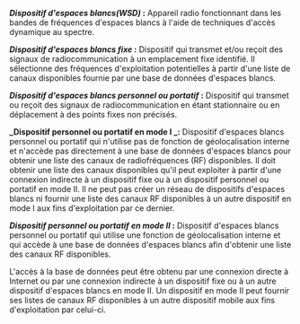 **_Dispositif d'espaces blancs\(WSD\)_ :** Appareil radio fonctionnant dans les bandes de fréquences d'espaces blancs à l'aide de techniques d'accès dynamique au spectre.

**_Dispositif d'espaces blancs fixe_ :** Dispositif qui transmet et/ou reçoit des signaux de radiocommunication à un emplacement fixe identifié. Il sélectionne des fréquences d'exploitation potentielles à partir d'une liste de canaux disponibles fournie par une base de données d'espaces blancs.

**_Dispositif d'espaces blancs personnel ou portatif_ :** Dispositif qui transmet ou reçoit des signaux de radiocommunication en étant stationnaire ou en déplacement à des points fixes non précisés.

**_Dispositif personnel ou portatif en mode I _:** Dispositif d'espaces blancs personnel ou portatif qui n'utilise pas de fonction de géolocalisation interne et n'accède pas directement à une base de données d'espaces blancs pour obtenir une liste des canaux de radiofréquences (RF) disponibles. Il doit obtenir une liste des canaux disponibles qu'il peut exploiter à partir d'une connexion indirecte à un dispositif fixe ou à un dispositif personnel ou portatif en mode II. Il ne peut pas créer un réseau de dispositifs d'espaces blancs ni fournir une liste des canaux RF disponibles à un autre dispositif en mode I aux fins d'exploitation par ce dernier.

**_Dispositif personnel ou portatif en mode II_ :** Dispositif d'espaces blancs personnel ou portatif qui utilise une fonction de géolocalisation interne et qui accède à une base de données d'espaces blancs afin d'obtenir une liste des canaux RF disponibles.

L'accès à la base de données peut être obtenu par une connexion directe à Internet ou par une connexion indirecte à un dispositif fixe ou à un autre dispositif d'espaces blancs en mode II. Un dispositif en mode II peut fournir ses listes de canaux RF disponibles à un autre dispositif mobile aux fins d'exploitation par celui-ci.